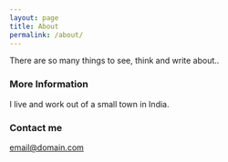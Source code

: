 ```yaml
---
layout: page
title: About
permalink: /about/
---
```


There are so many things to see, think and write about.. 

### More Information

I live and work out of a small town in India. 

### Contact me

[email@domain.com](mailto:email@domain.com)

